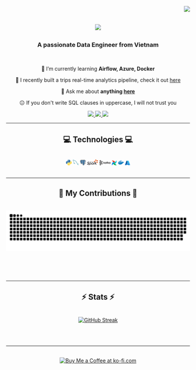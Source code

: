 <img align="right" src="https://visitor-badge.laobi.icu/badge?page_id=LNYN-1508.LNYN-1508" />

<h1 align="center">
    <img src="https://readme-typing-svg.herokuapp.com/?font=Righteous&size=35&color=0366D6&center=true&vCenter=true&width=500&height=70&duration=4000&lines=Hi+There!+👋;+I'm+Yen+Nhi!👩‍💻;" />
</h1>

<h3 align="center">A passionate Data Engineer from Vietnam</h3>

<br/>

<div align="center">

🌱 I’m currently learning **Airflow, Azure, Docker**
 
🔭 I recently built a trips real-time analytics pipeline, check it out [here](https://github.com/LNYN-1508/Data-Pipeline-Project)
 
💬 Ask me about **anything [here](https://github.com/LNYN-1508/Data-Pipeline-Project/issues)**

😐 If you don't write SQL clauses in uppercase, I will not trust you

 </div>
 
<div align="center"> 
  <a href="mailto:ynnhi1508@gmail.com">
    <img src="https://img.shields.io/badge/Gmail-333333?style=for-the-badge&logo=gmail&logoColor=red" />
  </a>
  <a href="https://www.linkedin.com/in/yen-nhi-077074270/" target="_blank">
    <img src="https://img.shields.io/badge/LinkedIn-0077B5?style=for-the-badge&logo=linkedin&logoColor=white" target="_blank" />
  </a>
  <a href=https://yennhi-1508.netlify.app/ target="_blank">
     <img src="https://img.shields.io/badge/Portfolio-FF5722?style=for-the-badge&logo=todoist&logoColor=white" target="_blank" /> 
  </a>
</div>

 <hr/>
 
<h2 align="center">💻	Technologies 💻</h2>
<br/>
<div align="center">
    <img width=3% height=3% src="assets/python.png" />
    <img width=3% height=3% src="assets/mysql.png" />
    <img width=3% height=3% src="assets/postgres.png" />
    <img width=6% height6% src="assets/apache_spark.svg" />
    <img width=6% height6% src="assets/kafka.svg" />
    <img width=2.6% height=2.6% src="assets/airflow.png" />
    <img width=3.1% height=3.1% src="assets/docker.png" />
    <img width=2.6% height=2.6% src="assets/azure.png" />
<br>
</div>

<br/>
<hr/>

<div align="center">
  <h2>🐍 My Contributions 🐍</h2>
  <br>
  <img alt="snake eating my contributions" src="https://raw.githubusercontent.com/LNYN-1508/LNYN-1508/output/github-contribution-grid-snake.svg" />
  
  <br/><br/><br/>
</div>

<hr/>

<h2 align="center">⚡ Stats ⚡</h2>
<br>
<div align=center>
<a href="https://git.io/streak-stats"><img src="https://streak-stats.demolab.com?user=LNYN-1508&theme=dark&border_radius=18&date_format=M%20j%5B%2C%20Y%5D" alt="GitHub Streak" /></a>
    <br/>
</div>

<br/><br/>

<hr/>

<br/>

<div align="center">
<a href='https://ko-fi.com/V7V4RAK9C' target='_blank'><img height='64' style='border:0px;height:64px;' src='https://storage.ko-fi.com/cdn/kofi1.png?v=3' border='0' alt='Buy Me a Coffee at ko-fi.com' /></a>
</div>

<br/>
